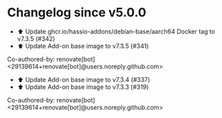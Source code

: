 # Changelog since v5.0.0
- ⬆️ Update ghcr.io/hassio-addons/debian-base/aarch64 Docker tag to v7.3.5 (#342) 
- ⬆️ Update Add-on base image to v7.3.5 (#341)

Co-authored-by: renovate[bot] <29139614+renovate[bot]@users.noreply.github.com> 
- ⬆️ Update Add-on base image to v7.3.4 (#337) 
- ⬆️ Update Add-on base image to v7.3.3 (#319)

Co-authored-by: renovate[bot] <29139614+renovate[bot]@users.noreply.github.com> 
